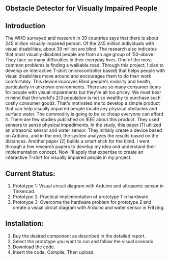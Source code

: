 ##  Obstacle Detector for Visually Impaired People

## Introduction
The WHO surveyed and research in 39 countries says that there is about 245 million visually impaired person. Of the 245 million individuals with visual disabilities, about 39 million are blind. The research also indicates that most visually disabled people are from an age group of '50-above.' They face so many difficulties in their everyday lives. One of the most common problems is finding a walkable road. Through this project, I plan to develop an interactive T-shirt (microcontroller based) that helps people with visual disabilities move around and encourages them to do their work comfortably. This device improves Blind people's mobility and health, particularly in unknown environments. There are so many consumer items for people with visual impairments but they're all too pricey. We must bear in mind that the world's 2/3 population is not so wealthy to purchase such costly consumer goods. That's motivated me to develop a simple product that can help visually impaired people locate any physical obstacles and surface water. The commodity is going to be so cheap everyone can afford it. There are few studies published on IEEE about this product. They used sensors to sense physical impediments. In the study, this paper [1] utilized an ultrasonic sensor and water sensor. They initially create a device based on Arduino, and in the end, the system analyzes the results based on the distances. Another paper [2] builds a smart stick for the blind. I went through a few research papers to develop my idea and understand their implementation concept. Now I'll apply that expertise to create an interactive T-shirt for visually impaired people in my project.
## Current Status:
1. Prototype 1: Visual circuit diagram with Arduino and ultrasonic sensor in Tinkercad.
2. Prototype 2: Practical implementation of prototype 1 in hardware.
3. Prototype 3: Overcome the hardware problem for prototype 2 and create a visual circuit diagram with Arduino and water sensor in Fritzing.

## Installation:
1. Buy the desired component as described in the detailed report.
2. Select the prototype you want to run and follow the visual scenario.
3. Download the code.
4. Insert the code, Compile, Then upload.
